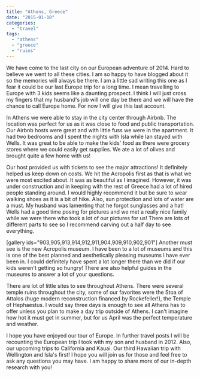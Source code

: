 ```yaml
---
title: "Athens, Greece"
date: "2015-01-10"
categories:
  - "travel"
tags:
  - "athens"
  - "greece"
  - "ruins"
---
```


We have come to the last city on our European adventure of 2014. Hard to believe we went to all these cities. I am so happy to have blogged about it so the memories will always be there. I am a little sad writing this one as I fear it could be our last Europe trip for a long time. I mean travelling to Europe with 3 kids seems like a daunting prospect. I think I will just cross my fingers that my husband's job will one day be there and we will have the chance to call Europe home. For now I will give this last account.

In Athens we were able to stay in the city center through Airbnb. The location was perfect for us as it was close to food and public transportation. Our Airbnb hosts were great and with little fuss we were in the apartment. It had two bedrooms and I spent the nights with Isla while Ian stayed with Wells. It was great to be able to make the kids' food as there were grocery stores where we could easily get supplies. We ate a lot of olives and brought quite a few home with us!

Our host provided us with tickets to see the major attractions! It definitely helped us keep down on costs. We hit the Acropolis first as that is what we were most excited about. It was as beautiful as I imagined. However, it was under construction and in keeping with the rest of Greece had a lot of hired people standing around. I would highly recommend it but be sure to wear walking shoes as it is a bit of hike. Also, sun protection and lots of water are a must. My husband was lamenting that he forgot sunglasses and a hat! Wells had a good time posing for pictures and we met a really nice family while we were there who took a lot of our pictures for us! There are lots of different parts to see so I recommend carving out a half day to see everything.

\[gallery ids="903,905,913,914,912,911,904,909,910,902,901"\] Another must see is the new Acropolis museum. I have been to a lot of museums and this is one of the best planned and aesthetically pleasing museums I have ever been in. I could definitely have spent a lot longer there than we did if our kids weren't getting so hungry! There are also helpful guides in the museums to answer a lot of your questions.

There are lot of little sites to see throughout Athens. There were several temple ruins throughout the city, some of our favorites were the Stoa of Attalos (huge modern reconstruction financed by Rockefeller!), the Temple of Hephaestus. I would say three days is enough to see all Athens has to offer unless you plan to make a day trip outside of Athens. I can't imagine how hot it must get in summer, but for us April was the perfect temperature and weather.

I hope you have enjoyed our tour of Europe. In further travel posts I will be recounting the European trip I took with my son and husband in 2012. Also, our upcoming trips to California and Kauai. Our third Hawaiian trip with Wellington and Isla's first! I hope you will join us for those and feel free to ask any questions you may have. I am happy to share more of our in-depth research with you!
